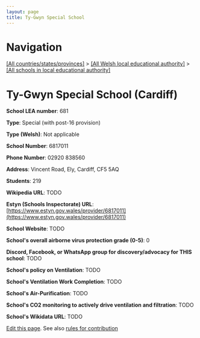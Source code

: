 ```yaml
---
layout: page
title: Ty-Gwyn Special School
---
```

# Navigation

[[All countries/states/provinces]](../../..) > [[All Welsh local educational authority]](../..) > [[All schools in local educational authority]](..)

# Ty-Gwyn Special School (Cardiff)

**School LEA number**: 681

**Type**: Special (with post-16 provision)

**Type (Welsh)**: Not applicable

**School Number**: 6817011

**Phone Number**: 02920 838560

**Address**: Vincent Road, Ely, Cardiff, CF5 5AQ

**Students**: 219

**Wikipedia URL**: TODO

**Estyn (Schools Inspectorate) URL**: [https://www.estyn.gov.wales/provider/6817011](https://www.estyn.gov.wales/provider/6817011)

**School Website**: TODO

**School's overall airborne virus protection grade (0-5)**: 0

**Discord, Facebook, or WhatsApp group for discovery/advocacy for THIS school**: TODO

**School's policy on Ventilation**: TODO

**School's Ventilation Work Completion**: TODO

**School's Air-Purification**: TODO

**School's CO2 monitoring to actively drive ventilation and filtration**: TODO

**School's Wikidata URL**: TODO




[Edit this page](https://github.com/VentilationProject/Wales/edit/prif/./Cardiff/Ty-Gwyn_Special_School.md). See also [rules for contribution](../../../contribution-rules/)